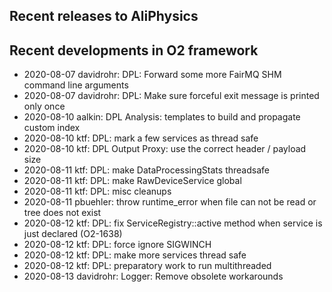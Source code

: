 ## Recent releases to AliPhysics
## Recent developments in O2 framework
- 2020-08-07 davidrohr: DPL: Forward some more FairMQ SHM command line arguments
- 2020-08-07 davidrohr: DPL: Make sure forceful exit message is printed only once
- 2020-08-10 aalkin: DPL Analysis: templates to build and propagate custom index
- 2020-08-10 ktf:  DPL: mark a few services as thread safe 
- 2020-08-10 ktf: DPL Output Proxy: use the correct header / payload size
- 2020-08-11 ktf: DPL: make DataProcessingStats threadsafe
- 2020-08-11 ktf: DPL: make RawDeviceService global
- 2020-08-11 ktf: DPL: misc cleanups
- 2020-08-11 pbuehler: throw runtime_error when file can not be read or tree does not exist
- 2020-08-12 ktf: DPL: fix ServiceRegistry::active method when service is just declared (O2-1638)
- 2020-08-12 ktf: DPL: force ignore SIGWINCH
- 2020-08-12 ktf: DPL: make more services thread safe
- 2020-08-12 ktf: DPL: preparatory work to run multithreaded
- 2020-08-13 davidrohr: Logger: Remove obsolete workarounds
